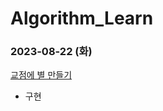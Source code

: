 # Algorithm_Learn
### 2023-08-22 (화)
[교점에 별 만들기](https://school.programmers.co.kr/learn/courses/30/lessons/87377)
- 구현
